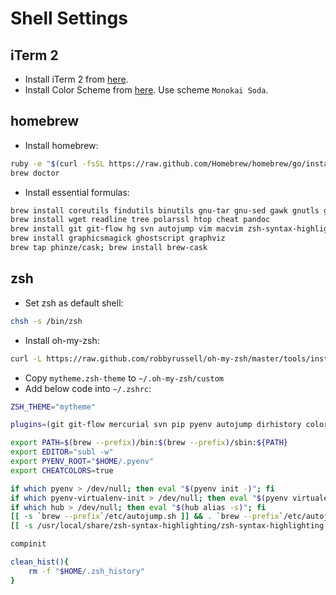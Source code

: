 Shell Settings
==============

## iTerm 2

* Install iTerm 2 from [here](http://www.iterm2.com/).
* Install Color Scheme from [here](https://github.com/mbadolato/iTerm2-Color-Schemes). Use scheme `Monokai Soda`.

## homebrew

* Install homebrew:

```bash
ruby -e "$(curl -fsSL https://raw.github.com/Homebrew/homebrew/go/install)"
brew doctor
```

* Install essential formulas:

```bash
brew install coreutils findutils binutils gnu-tar gnu-sed gawk gnutls gnu-indent gnu-getopt
brew install wget readline tree polarssl htop cheat pandoc
brew install git git-flow hg svn autojump vim macvim zsh-syntax-highlighting
brew install graphicsmagick ghostscript graphviz
brew tap phinze/cask; brew install brew-cask
```

## zsh

* Set zsh as default shell:

```bash
chsh -s /bin/zsh
```

* Install oh-my-zsh:

```bash
curl -L https://raw.github.com/robbyrussell/oh-my-zsh/master/tools/install.sh | sh
```

* Copy `mytheme.zsh-theme` to `~/.oh-my-zsh/custom`
* Add below code into `~/.zshrc`:

```bash
ZSH_THEME="mytheme"

plugins=(git git-flow mercurial svn pip pyenv autojump dirhistory colored-man brew brew-cask osx)

export PATH=$(brew --prefix)/bin:$(brew --prefix)/sbin:${PATH}
export EDITOR="subl -w"
export PYENV_ROOT="$HOME/.pyenv"
export CHEATCOLORS=true

if which pyenv > /dev/null; then eval "$(pyenv init -)"; fi
if which pyenv-virtualenv-init > /dev/null; then eval "$(pyenv virtualenv-init -)"; fi
if which hub > /dev/null; then eval "$(hub alias -s)"; fi
[[ -s `brew --prefix`/etc/autojump.sh ]] && . `brew --prefix`/etc/autojump.sh
[[ -s /usr/local/share/zsh-syntax-highlighting/zsh-syntax-highlighting.zsh ]] && . /usr/local/share/zsh-syntax-highlighting/zsh-syntax-highlighting.zsh

compinit

clean_hist(){
    rm -f "$HOME/.zsh_history"
}
```
